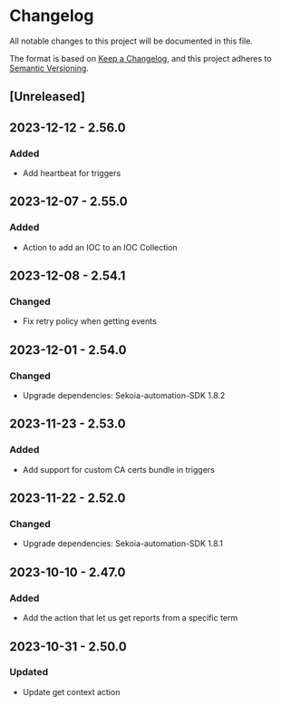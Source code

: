 # Changelog

All notable changes to this project will be documented in this file.

The format is based on [Keep a Changelog](https://keepachangelog.com/en/1.0.0/),
and this project adheres to [Semantic Versioning](https://semver.org/spec/v2.0.0.html).

## [Unreleased]

## 2023-12-12 - 2.56.0

### Added

- Add heartbeat for triggers

## 2023-12-07 - 2.55.0

### Added

- Action to add an IOC to an IOC Collection

## 2023-12-08 - 2.54.1

### Changed

- Fix retry policy when getting events

## 2023-12-01 - 2.54.0

### Changed

- Upgrade dependencies: Sekoia-automation-SDK 1.8.2

## 2023-11-23 - 2.53.0

### Added

- Add support for custom CA certs bundle in triggers

## 2023-11-22 - 2.52.0

### Changed

- Upgrade dependencies: Sekoia-automation-SDK 1.8.1

## 2023-10-10 - 2.47.0

### Added

- Add the action that let us get reports from a specific term

## 2023-10-31 - 2.50.0

### Updated

- Update get context action
